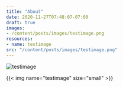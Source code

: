 ```yaml
---
title: "About"
date: 2020-11-27T07:48:07-07:00
draft: true
images:
- /content/posts/images/testimage.png
resources:
- name: testimage
src: "/content/posts/images/testimage.png"
---
```


![testimage](/posts/images/testimage.png)

{{< img name="testimage" size="small" >}}